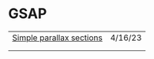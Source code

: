 # GSAP

|                                                                      |         |
| -------------------------------------------------------------------- | ------- |
| [Simple parallax sections](https://codepen.io/GreenSock/pen/QWjjYEw) | 4/16/23 |
|                                                                      |         |
|                                                                      |         |
